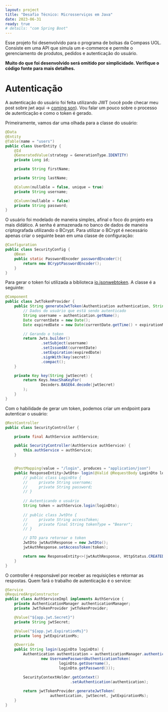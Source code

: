 ```yaml
---
layout: project
title: "Desafio Técnico: Microsserviços em Java"
date: 2023-06-31
ready: true
# details: "com Spring Boot"
---
```


Esse projeto foi desenvolvido para o programa de bolsas da Compass UOL. Consiste em uma API que simula um e-commerce e permite o gerenciamento de produtos, pedidos e autenticação do usuário. 

**Muito do que foi desenvolvido será omitido por simplicidade. Verifique o código fonte para mais detalhes.**
# Autenticação

A autenticação do usuário foi feita utilizando JWT (você pode checar meu post sobre jwt aqui -> [coming son]()). Vou falar um pouco sobre o processo de autenticação e como o token é gerado.

Primeiramente, vamos dar uma olhada para a classe do usuário:

```java
@Data
@Entity
@Table(name = "users")
public class UserEntity {
    @Id
    @GeneratedValue(strategy = GenerationType.IDENTITY)
    private Long id;

    private String firstName;

    private String lastName;

    @Column(nullable = false, unique = true)
    private String username;

    @Column(nullable = false)
    private String password;
}
```

O usuário foi modelado de maneira simples, afinal o foco do projeto era mais didático. A senha é armazenada no banco de dados de maneira criptografada utilizando o BCrypt. Para utilizar o BCrypt é necessário apenas criar o seguinte bean em uma classe de configuração:

```java
@Configuration
public class SecurityConfig {
    @Bean
    public static PasswordEncoder passwordEncoder(){
        return new BCryptPasswordEncoder();
    }
}
```

Para gerar o token foi utilizada a biblioteca [io.jsonwebtoken](https://mvnrepository.com/artifact/io.jsonwebtoken/jjwt-api). A classe é a seguinte:

```java
@Component
public class JwtTokenProvider {
    public String generateJwtToken(Authentication authentication, String secret, long expirationMs) {
        // Dados do usuário que está sendo autenticado
        String username = authentication.getName();
        Date currentDate = new Date();
        Date expiredDate = new Date(currentDate.getTime() + expirationMs);

        // Gerando o token
        return Jwts.builder()
                .setSubject(username)
                .setIssuedAt(currentDate)
                .setExpiration(expiredDate)
                .signWith(key(secret))
                .compact();
    }

    private Key key(String jwtSecret) {
        return Keys.hmacShaKeyFor(
                Decoders.BASE64.decode(jwtSecret)
        );
    }
}
```

Com o habilidade de gerar um token, podemos criar um endpoint para autenticar o usuário:

```java
@RestController
public class SecurityController {

    private final AuthService authService;

    public SecurityController(AuthService authService) {
        this.authService = authService;
    }


    @PostMapping(value = "/login", produces = "application/json")
    public ResponseEntity<JwtDto> login(@Valid @RequestBody LoginDto loginDto){
        // public class LoginDto {
        //     private String username;
        //     private String password;
        // }
        
        // Autenticando o usuário
        String token = authService.login(loginDto);
        
        // public class JwtDto {
        //     private String accessToken;
        //     private final String tokenType = "Bearer";
        // }

        // DTO para retornar o token
        JwtDto jwtAuthResponse = new JwtDto();
        jwtAuthResponse.setAccessToken(token);

        return new ResponseEntity<>(jwtAuthResponse, HttpStatus.CREATED);
    }
}
```

O controller é responsável por receber as requisições e retornar as respostas. Quem fará o trabalho de autenticação é o service:

```java
@Service
@RequiredArgsConstructor
public class AuthServiceImpl implements AuthService {
    private AuthenticationManager authenticationManager;
    private JwtTokenProvider jwtTokenProvider;

    @Value("${app.jwt.Secret}")
    private String jwtSecret;

    @Value("${app.jwt.ExpirationMs}")
    private long jwtExpirationMs;

    @Override
    public String login(LoginDto loginDto) {
        Authentication authentication = authenticationManager.authenticate(
                new UsernamePasswordAuthenticationToken(
                        loginDto.getUsername(),
                        loginDto.getPassword()));

        SecurityContextHolder.getContext()
                             .setAuthentication(authentication);
        
        return jwtTokenProvider.generateJwtToken(
                    authentication, jwtSecret, jwtExpirationMs);
    }
}
```